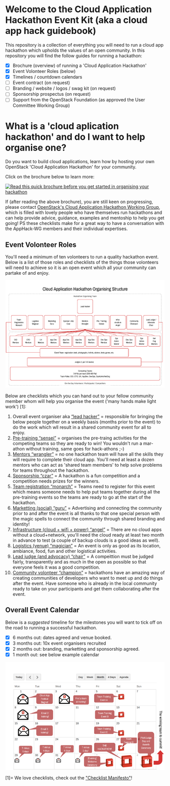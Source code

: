 # Welcome to the Cloud Application Hackathon Event Kit (aka a cloud app hack guidebook)

This repository is a collection of everything you will need to run a cloud app hackathon which upholds the values of an open community.  In this repository you will find the follow guides for running a hackathon:

 - [x] Brochure (overview) of running a 'Cloud Application Hackathon'
 - [x] Event Volonteer Roles (below)
 - [x] Timelines / countdown calendars
 - [ ] Event contract (on request)
 - [ ] Branding / website / logos / swag kit (on request)
 - [ ] Sponsorship prospectus (on request)
 - [ ] Support from the OpenStack Foundation (as approved the User Committee Working Group)

# What is a 'cloud aplication hackathon' and do I want to help organise one?

Do you want to build cloud applications, learn how by hosting your own OpenStack 'Cloud Application Hackathon' for your community.

Click on the brochure below to learn more:

[![Read this quick brochure before you get started in organising your hackathon](https://pbs.twimg.com/media/CkFOue5WYAAB1pK.jpg)](https://docs.google.com/presentation/d/1dK7d3A2pQ9iv3VxoVvAF1x4m7d10cZUc-q4F2e95GgQ/pub?start=true&loop=true&delayms=3000)

If (after reading the above brochure), you are still keen on progressing, please contact [OpenStack's Cloud Application Hackathon Working Group](https://wiki.openstack.org/wiki/CloudAppHack-WG), which is filled with lovely people who have themselves run hackathons and can help provide advice, guidance, examples and mentoship to help you get going!  PS these checklists make for a great way to have a conversation with the AppHack-WG members and their individual expertises.

## Event Volonteer Roles
You'll need a minimum of ten volonteers to run a quality hackathon event.  Below is a list of those roles and checklists of the things those volonteers will need to achieve so it is an open event which all your community can partake of and enjoy.

![Event org chart of the community members you'll want to recruit to help run an excellent cloud application hackathon](/event-org-structure-cloudapphack.png)

Below are checklists which you can hand out to your fellow community member whom will help you organise the event ('many hands make light work') [1]:

 1. Overall event organiser aka [“lead hacker”](lead_hacker_checklist.md) = responsible for bringing the below people together on a weekly basis (months prior to the event) to do the work which wll result in a shared community event for all to enjoy.
 2. [Pre-training “sensei”](training_sensei_checklist.md) = organises the pre-traing activities for the competing teams so they are ready to win!  You wouldn't run a mar-athon without training, same goes for hack-athons ;-)
 3. [Mentors “wrangler”](mentors_wrangler_checklist.md) = no one hackathon team will have all the skills they will require to complete their cloud app.  You'll need at least a dozen mentors who can act as 'shared team members' to help solve problems for teams throughout the hackathon.
 4. [Sponsorship “czar”](sponsorship_czar_checklist.md) = A hackathon is a fun competition and a competition needs prizes for the winners.
 5. [Team registration “monarch”](team_registration_monarch_checklist.md) = Teams need to register for this event which means someone needs to help put teams together during all the pre-training events so the teams are ready to go at the start of the hackathon.
 6. [Marketting (social) “guru”](marketting_guru_checklist.md) = Advertising and connecting the community prior to and after the event is all thanks to that one special person with the magic spells to connect the community through shared branding and identity!
 7. [Infrastructure (cloud + wifi + power) “angel”](infrastructure_angel_checklist.md) = There are no cloud apps without a cloud+network, you'll need the cloud ready at least two month in advance to test (a couple of backup clouds is a good ideas as well).
 8. [Logistics (venue) “magician”](venue_magician_checklist.md) = An event is only as good as its location, ambiance, food, fun and other logistical activities.  
 9. [Lead judge (and advocacy) “chair”](judges_chair_checklist.md) = A compeittion must be judged fairly, transparently and as much in the open as possible so that everyone feels it was a good competition. 
 10. [Community volonteer “champion”](community_volonteer_champion_checklist.md) = hackathons have an amazing way of creating communities of developers who want to meet up and do things after the event.  Have someone who is already in the local community ready to take on your participants and get them collaborating after the event.

## Overall Event Calendar

Below is a *suggested* timeline for the milestones you will want to tick off on the road to running a successful hackathon.

 - [x] 6 months out: dates agreed and venue booked.
 - [x] 3 months out: 10x event organisers recruited
 - [x] 2 months out: branding, marketting and sponsorship agreed.
 - [x] 1 month out: see below example calendar

![calendar showing the last month of activity in build up to the main cloud app hackathon](/countdown-calendar-cloudapphack.png)

[1]= We love checklists, check out the ["Checklist Manifesto"](https://en.wikipedia.org/wiki/The_Checklist_Manifesto)!
